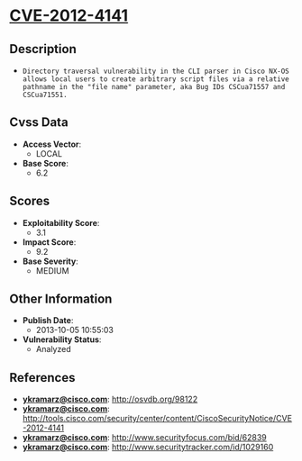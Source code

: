 
# [CVE-2012-4141](https://cve.mitre.org/cgi-bin/cvename.cgi?name=CVE-2012-4141)

## Description

- `Directory traversal vulnerability in the CLI parser in Cisco NX-OS allows local users to create arbitrary script files via a relative pathname in the "file name" parameter, aka Bug IDs CSCua71557 and CSCua71551.`

## Cvss Data

- **Access Vector**:
  - LOCAL
- **Base Score**:
  - 6.2

## Scores

- **Exploitability Score**:
  - 3.1
- **Impact Score**:
  - 9.2
- **Base Severity**:
  - MEDIUM

## Other Information

- **Publish Date**:
  - 2013-10-05 10:55:03
- **Vulnerability Status**:
  - Analyzed

## References

- **ykramarz@cisco.com**: http://osvdb.org/98122
- **ykramarz@cisco.com**: http://tools.cisco.com/security/center/content/CiscoSecurityNotice/CVE-2012-4141
- **ykramarz@cisco.com**: http://www.securityfocus.com/bid/62839
- **ykramarz@cisco.com**: http://www.securitytracker.com/id/1029160
